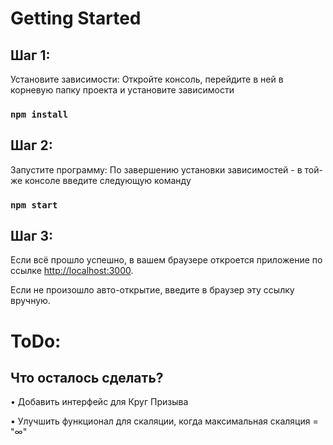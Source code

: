 # Getting Started

## Шаг 1:

Установите зависимости: 
Откройте консоль, перейдите в ней в корневую папку проекта и установите зависимости 
### `npm install`

## Шаг 2:
Запустите программу:
По завершению установки зависимостей - в той-же консоле введите следующую команду 
### `npm start`

## Шаг 3:
Если всё прошло успешно, в вашем браузере откроется приложение по ссылке [http://localhost:3000](http://localhost:3000).

Если не произошло авто-открытие, введите в браузер эту ссылку вручную.


# ToDo:

## Что осталось сделать?

• Добавить интерфейс для Круг Призыва

• Улучшить функционал для скаляции, когда максимальная скаляция = "∞"